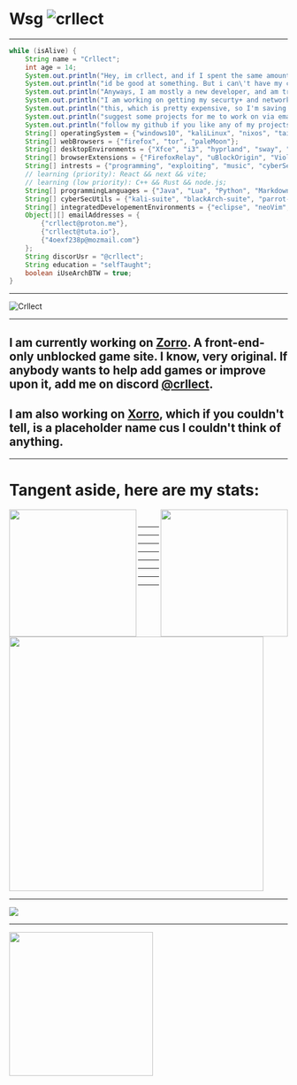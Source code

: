 # **__Wsg__**  <img src="https://komarev.com/ghpvc/?username=crllect&color=10244c&style=for-the-badge&label=Bugs+In+My+Code" alt="crllect" />
---
<!-- used colors: 24410c, e70052, 25252a, 141414, ce244c -->
```java
while (isAlive) {
	String name = "Crllect";
	int age = 14;
	System.out.println("Hey, im crllect, and if I spent the same amount of time debugging as i did procrastinating,");
	System.out.println("id be good at something. But i can\'t have my cake and eat it too.");
	System.out.println("Anyways, I am mostly a new developer, and am trying to improve anyway I can.");
	System.out.println("I am working on getting my securty+ and network+ certificates as of writing");
	System.out.println("this, which is pretty expensive, so I'm saving up to pay for that. Also please");
	System.out.println("suggest some projects for me to work on via email or my discord. Also,");
	System.out.println("follow my github if you like any of my projects ;3");
	String[] operatingSystem = {"windows10", "kaliLinux", "nixos", "tails", "manjaro", "pureArch", "endeavourOS", "blackArch"};
	String[] webBrowsers = {"firefox", "tor", "paleMoon"};
	String[] desktopEnvironments = {"Xfce", "i3", "hyprland", "sway", "awesome"}  // sway && awesome are both technically window managers, but idrk
	String[] browserExtensions = {"FirefoxRelay", "uBlockOrigin", "Violentmonkey", "NoScript"};
	String[] intrests = {"programming", "exploiting", "music", "cyberSecurity", "3Dart", "FOSS"};
	// learning (priority): React && next && vite;
	// learning (low priority): C++ && Rust && node.js;
	String[] programmingLanguages = {"Java", "Lua", "Python", "Markdown", "html", "scss", "typescript", "css", "javascript", "bash"}; // Though I know bash and js, and can write some simple scripts. Im no bash nor js wizard. lowk tryna improve on that
	String[] cyberSecUtils = {"kali-suite", "blackArch-suite", "parrot-suite", "metasploit-framework"}; // even though the metasploit framework is of a different catagory. its so ridiculously big, that i think it warrents a spot.
	String[] integratedDevelopementEnvironments = {"eclipse", "neoVim", "VSCodium", "pyCharm", "intelliJ"}; // intelliJ under student teir. So I wont have in a couple of years :c
	Object[][] emailAddresses = {
		{"crllect@proton.me"},
		{"crllect@tuta.io"},
		{"4oexf238p@mozmail.com"}
	};
	String discorUsr = "@crllect";
	String education = "selfTaught";
	boolean iUseArchBTW = true;
}
```
---
![Crllect](http://readme-typing-svg.herokuapp.com/?font=Work+Sans&weight=600&duration=2000&pause=1000&color=e70052&background=00000000&center=true&vCenter=true&width=435&lines=Hello!;I+am+Crllect;Add+me+on+discord:;@crllect;I+am+a+kali+enjoyer;And+I+use+arch+btw;)

---

## I am currently working on [Zorro](https://crllect.github.io/zorro). A front-end-only unblocked game site. I know, very original. If anybody wants to help add games or improve upon it, add me on discord [@crllect](https://discord.com/users/713488984596021291).
## I am also working on [Xorro](https://github.com/crllect/xorro), which if you couldn't tell, is a placeholder name cus I couldn't think of anything.
---
# Tangent aside, here are my stats:

<a href="https://github.com/anuraghazra/github-readme-stats">
  <img height=230 align="left" src="https://github-readme-stats.vercel.app/api?username=crllect&title_color=e70052&text_color=e70052&icon_color=e70052&border_color=e70052&bg_color=130,141415,060607&border_radius=5)](https://github.com/anuraghazra/github-readme-stats" />
</a>
<a href="https://github.com/anuraghazra/convoychat">
  <img height=230 align="right" src="https://github-readme-stats.vercel.app/api/top-langs/?username=crllect&title_color=e70052&text_color=e70052&icon_color=e70052&border_color=e70052&bg_color=130,141415,060607&border_radius=5)](https://github.com/anuraghazra/github-readme-stats" />
</a>
<br>

---
---
---
---
---
---
---
---

<img height=460 align="center" src="https://github-readme-streak-stats.herokuapp.com/?user=crllect&theme=dark&no-bg=true" />

---

<img align="center" src="https://github-profile-trophy.vercel.app/?username=crllect&no-bg=true" />

---

<a href="https://spotify-github-profile.vercel.app/api/view.svg?uid=kn3172mlbiupmgnm6b5z0nz7v&redirect=true">
  <img height=260 align="center" src="https://spotify-github-profile.vercel.app/api/view.svg?uid=kn3172mlbiupmgnm6b5z0nz7v&cover_image=true&theme=novatorem&show_offline=false&background_color=25252a&interchange=false&bar_color=e70052&bar_color_cover=false" />
</a>
